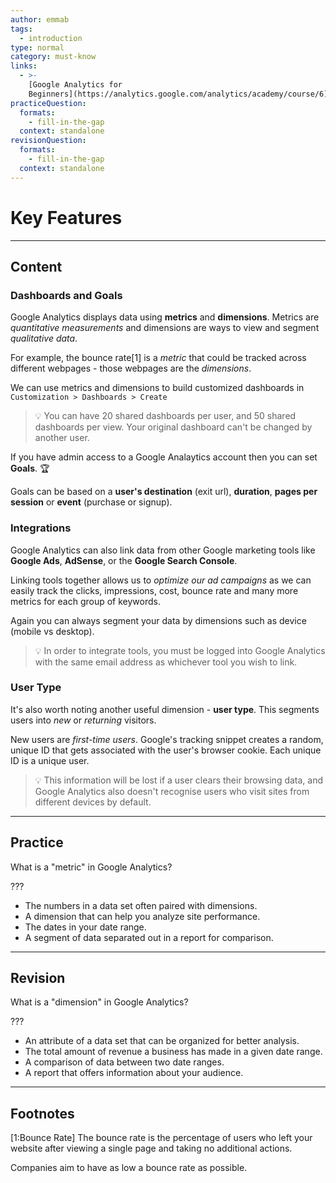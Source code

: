 ```yaml
---
author: emmab
tags:
  - introduction
type: normal
category: must-know
links:
  - >-
    [Google Analytics for
    Beginners](https://analytics.google.com/analytics/academy/course/6){website}
practiceQuestion:
  formats:
    - fill-in-the-gap
  context: standalone
revisionQuestion:
  formats:
    - fill-in-the-gap
  context: standalone
---
```


# Key Features


---

## Content

### Dashboards and Goals

Google Analytics displays data using **metrics** and **dimensions**. Metrics are *quantitative measurements* and dimensions are ways to view and segment *qualitative data*.

For example, the bounce rate[1] is a *metric* that could be tracked across different webpages - those webpages are the *dimensions*.

We can use metrics and dimensions to build customized dashboards in `Customization > Dashboards > Create`

> 💡 You can have 20 shared dashboards per user, and 50 shared dashboards per view. Your original dashboard can't be changed by another user.

If you have admin access to a Google Analaytics account then you can set **Goals**. 🏆

Goals can be based on a **user's destination** (exit url), **duration**, **pages per session** or **event** (purchase or signup).

### Integrations

Google Analytics can also link data from other Google marketing tools like **Google Ads**, **AdSense**, or the **Google Search Console**.

Linking tools together allows us to *optimize our ad campaigns* as we can easily track the clicks, impressions, cost, bounce rate and many more metrics for each group of keywords. 

Again you can always segment your data by dimensions such as device (mobile vs desktop).

> 💡 In order to integrate tools, you must be logged into Google Analytics with the same email address as whichever tool you wish to link.

### User Type

It's also worth noting another useful dimension - **user type**. This segments users into *new* or *returning* visitors. 

New users are *first-time users*. Google's tracking snippet creates a random, unique ID that gets associated with the user's browser cookie. Each unique ID is a unique user.

> 💡 This information will be lost if a user clears their browsing data, and Google Analytics also doesn't recognise users who visit sites from different devices by default.


---

## Practice

What is a "metric" in Google Analytics?

???

- The numbers in a data set often paired with dimensions.
- A dimension that can help you analyze site performance.
- The dates in your date range.
- A segment of data separated out in a report for comparison.


---

## Revision

What is a "dimension" in Google Analytics?

???

- An attribute of a data set that can be organized for better analysis.
- The total amount of revenue a business has made in a given date range.
- A comparison of data between two date ranges.
- A report that offers information about your audience.


---

## Footnotes

[1:Bounce Rate]
The bounce rate is the percentage of users who left your website after viewing a single page and taking no additional actions.

Companies aim to have as low a bounce rate as possible.

